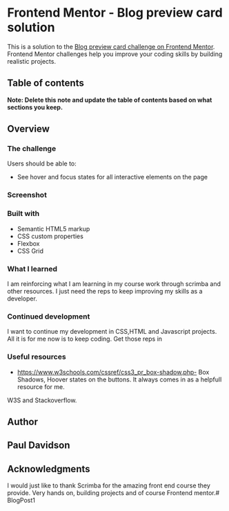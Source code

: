 # Frontend Mentor - Blog preview card solution

This is a solution to the [Blog preview card challenge on Frontend Mentor](https://www.frontendmentor.io/challenges/blog-preview-card-ckPaj01IcS). Frontend Mentor challenges help you improve your coding skills by building realistic projects. 

## Table of contents


**Note: Delete this note and update the table of contents based on what sections you keep.**

## Overview

### The challenge

Users should be able to:

- See hover and focus states for all interactive elements on the page

### Screenshot






### Built with

- Semantic HTML5 markup
- CSS custom properties
- Flexbox
- CSS Grid



### What I learned

I am reinforcing what I am learning in my course work through scrimba and other resources. I just need the reps to keep improving my skills as a developer.


### Continued development

I want to continue my development in CSS,HTML and Javascript projects. All it is for me now is to keep coding.
Get those reps in

### Useful resources

- https://www.w3schools.com/cssref/css3_pr_box-shadow.php- Box Shadows, Hoover states on the buttons. It always comes in as a helpfull resource for me.

W3S and Stackoverflow.

## Author
   Paul Davidson
- 


## Acknowledgments

I would just like to thank Scrimba for the amazing front end course they provide. Very hands on, building projects and of course Frontend mentor.# BlogPost1
